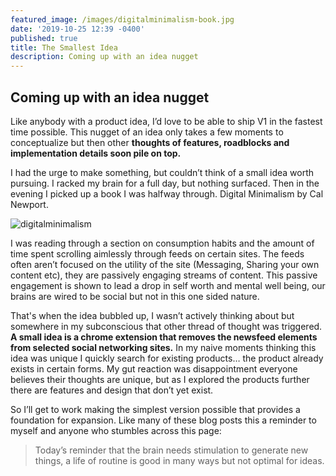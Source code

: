 ```yaml
---
featured_image: /images/digitalminimalism-book.jpg
date: '2019-10-25 12:39 -0400'
published: true
title: The Smallest Idea
description: Coming up with an idea nugget
---
```

## Coming up with an idea nugget 

Like anybody with a product idea, I’d love to be able to ship V1 in the fastest time possible. This nugget of an idea only takes a few moments to conceptualize but then other **thoughts of features, roadblocks and implementation details soon pile on top.**

I had the urge to make something, but couldn’t think of a small idea worth pursuing. I racked my brain for a full day, but nothing surfaced. Then in the evening I picked up a book I was halfway through. Digital Minimalism by Cal Newport.

![digitalminimalism]({{site.baseurl}}/images/digitalminimalism-book.jpg)

I was reading through a section on consumption habits and the amount of time spent scrolling aimlessly through feeds on certain sites. The feeds often aren’t focused on the utility of the site (Messaging, Sharing your own content etc), they are passively engaging streams of content. This passive engagement is shown to lead a drop in self worth and mental well being, our brains are wired to be social but not in this one sided nature. 

That's when the idea bubbled up, I wasn’t actively thinking about but somewhere in my subconscious that other thread of thought was triggered. **A small idea is a chrome extension that removes the newsfeed elements from selected social networking sites.** In my naive moments thinking this idea was unique I quickly search for existing products… the product already exists in certain forms. My gut reaction was disappointment everyone believes their thoughts are unique, but as I explored the products further there are features and design that don’t yet exist.

So I’ll get to work making the simplest version possible that provides a foundation for expansion. Like many of these blog posts this a reminder to myself and anyone who stumbles across this page:
> Today’s reminder that the brain needs stimulation to generate new things, a life of routine is good in many ways but not optimal for ideas.

